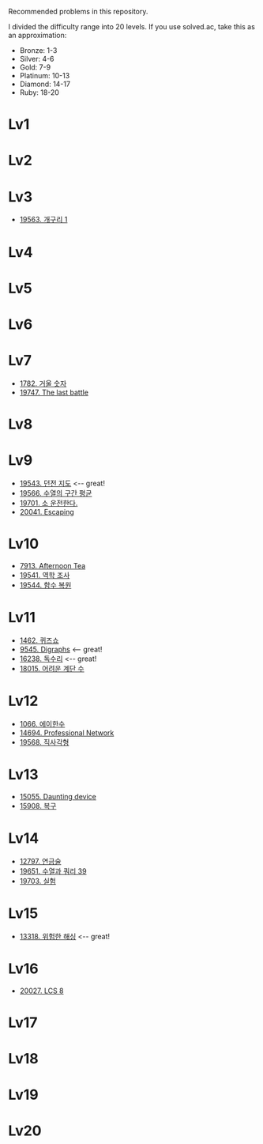 Recommended problems in this repository.

I divided the difficulty range into 20 levels. If you use solved.ac, take this as an approximation:

* Bronze: 1-3
* Silver: 4-6
* Gold: 7-9
* Platinum: 10-13
* Diamond: 14-17
* Ruby: 18-20

# Lv1

# Lv2

# Lv3

* [19563. 개구리 1](https://www.acmicpc.net/problem/19563)

# Lv4

# Lv5

# Lv6

# Lv7

* [1782. 거울 숫자](https://www.acmicpc.net/problem/1782)
* [19747. The last battle](https://www.acmicpc.net/problem/19747)

# Lv8

# Lv9

* [19543. 던전 지도](https://www.acmicpc.net/problem/19543) <-- great!
* [19566. 수열의 구간 평균](https://www.acmicpc.net/problem/19566)
* [19701. 소 운전한다.](https://www.acmicpc.net/problem/19701)
* [20041. Escaping](https://www.acmicpc.net/problem/20041)

# Lv10

* [7913. Afternoon Tea](https://www.acmicpc.net/problem/7913)
* [19541. 역학 조사](https://www.acmicpc.net/problem/19541)
* [19544. 함수 복원](https://www.acmicpc.net/problem/19544)

# Lv11

* [1462. 퀴즈쇼](https://www.acmicpc.net/problem/1462)
* [9545. Digraphs](https://www.acmicpc.net/problem/9545) <-- great!
* [16238. 독수리](https://www.acmicpc.net/problem/16238) <-- great!
* [18015. 어려운 계단 수](https://www.acmicpc.net/problem/18015)

# Lv12

* [1066. 에이한수](https://www.acmicpc.net/problem/1066)
* [14694. Professional Network](https://www.acmicpc.net/problem/14694)
* [19568. 직사각형](https://www.acmicpc.net/problem/19568)

# Lv13

* [15055. Daunting device](https://www.acmicpc.net/problem/15055)
* [15908. 복구](https://www.acmicpc.net/problem/15908)

# Lv14

* [12797. 연금술](https://www.acmicpc.net/problem/12797)
* [19651. 수열과 쿼리 39](https://www.acmicpc.net/problem/19651)
* [19703. 실험](https://www.acmicpc.net/problem/19703)

# Lv15

* [13318. 위험한 해싱](https://www.acmicpc.net/problem/13318) <-- great!

# Lv16

* [20027. LCS 8](https://www.acmicpc.net/problem/20027)

# Lv17

# Lv18

# Lv19

# Lv20
